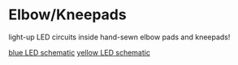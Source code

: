# Elbow/Kneepads
light-up LED circuits inside hand-sewn elbow pads and kneepads!

[blue LED schematic](https://ledcalculator.net/#p=6&v=3.5&c=10&n=4&o=w)
[yellow LED schematic](https://ledcalculator.net/#p=6&v=2.4&c=10&n=4&o=w)
